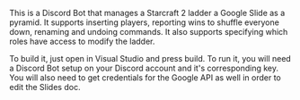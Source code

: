This is a Discord Bot that manages a Starcraft 2 ladder a Google Slide as a pyramid.
It supports inserting players, reporting wins to shuffle everyone down, renaming and undoing commands.  It also supports specifying which roles have access to modify the ladder.

To build it, just open in Visual Studio and press build.
To run it, you will need a Discord Bot setup on your Discord account and it's corresponding key.  You will also need to get credentials for the Google API as well in order to edit the Slides doc.
